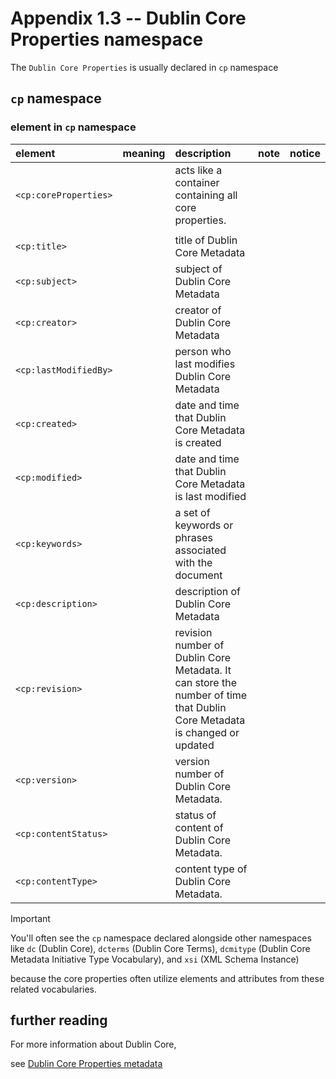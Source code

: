 # Appendix 1.3 -- Dublin Core Properties namespace
The `Dublin Core Properties` is usually declared in `cp` namespace
## `cp` namespace
### element in `cp` namespace
| element | meaning | description | note | notice |
| :-- | :-- | :-- | :-- | :-- |
| `<cp:coreProperties>` | | acts like a container containing all core properties. | | |
| | | | | |
| `<cp:title>` | | title of Dublin Core Metadata | | |
| `<cp:subject>` | | subject of Dublin Core Metadata | | |
| `<cp:creator>` | | creator of Dublin Core Metadata | | |
| `<cp:lastModifiedBy>` | | person who last modifies Dublin Core Metadata | | |
| `<cp:created>` | | date and time that Dublin Core Metadata is created | | |
| `<cp:modified>` | | date and time that Dublin Core Metadata is last modified | | |
| `<cp:keywords>` | | a set of keywords or phrases associated with the document | | |
| `<cp:description>` | | description of Dublin Core Metadata | | |
| `<cp:revision>` | | revision number of Dublin Core Metadata. It can store the number of time that Dublin Core Metadata is changed or updated | |
| `<cp:version>` | | version number of Dublin Core Metadata. | | |
| `<cp:contentStatus>` | | status of content of Dublin Core Metadata. | | |
| `<cp:contentType>` | | content type of Dublin Core Metadata. | | |

> [!IMPORTANT]
> You'll often see the `cp` namespace declared alongside other namespaces like `dc` (Dublin Core), `dcterms` (Dublin Core Terms), `dcmitype` (Dublin Core Metadata Initiative Type Vocabulary), and `xsi` (XML Schema Instance)
>
> because the core properties often utilize elements and attributes from these related vocabularies.

## further reading
For more information about Dublin Core,

see [Dublin Core Properties metadata](https://github.com/40843245/OOXML/blob/main/Word/structure/Appendix%206.1%20--%20Dublin%20Core%20Properties%20metadata.md)
